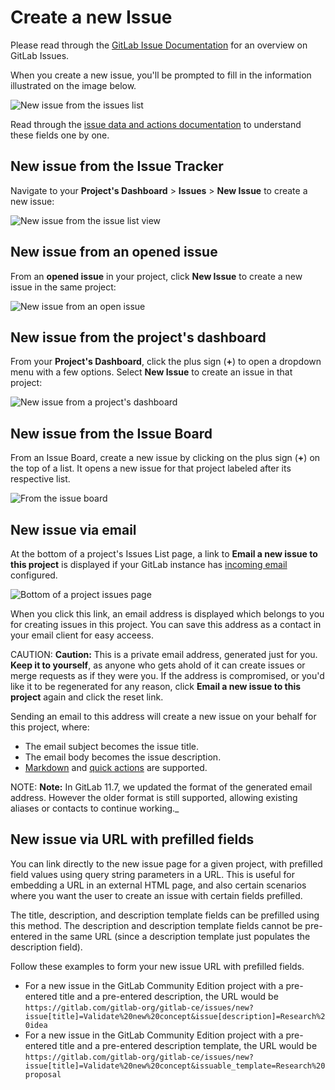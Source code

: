 # Create a new Issue

Please read through the [GitLab Issue Documentation](index.md) for an overview on GitLab Issues.

When you create a new issue, you'll be prompted to fill in
the information illustrated on the image below.

![New issue from the issues list](img/new_issue.png)

Read through the [issue data and actions documentation](issue_data_and_actions.md#parts-of-an-issue)
to understand these fields one by one.

## New issue from the Issue Tracker

Navigate to your **Project's Dashboard** > **Issues** > **New Issue** to create a new issue:

![New issue from the issue list view](img/new_issue_from_tracker_list.png)

## New issue from an opened issue

From an **opened issue** in your project, click **New Issue** to create a new
issue in the same project:

![New issue from an open issue](img/new_issue_from_open_issue.png)

## New issue from the project's dashboard

From your **Project's Dashboard**, click the plus sign (**+**) to open a dropdown
menu with a few options. Select **New Issue** to create an issue in that project:

![New issue from a project's dashboard](img/new_issue_from_projects_dashboard.png)

## New issue from the Issue Board

From an Issue Board, create a new issue by clicking on the plus sign (**+**) on the top of a list.
It opens a new issue for that project labeled after its respective list.

![From the issue board](img/new_issue_from_issue_board.png)

## New issue via email

At the bottom of a project's Issues List page, a link to **Email a new issue to this project**
is displayed if your GitLab instance has [incoming email](../../../administration/incoming_email.md) configured.

![Bottom of a project issues page](img/new_issue_from_email.png)

When you click this link, an email address is displayed which belongs to you for creating issues in this project.
You can save this address as a contact in your email client for easy acceess.

CAUTION: **Caution:**
This is a private email address, generated just for you. **Keep it to yourself**,
as anyone who gets ahold of it can create issues or merge requests as if they
were you. If the address is compromised, or you'd like it to be regenerated for
any reason, click **Email a new issue to this project** again and click the reset link.

Sending an email to this address will create a new issue on your behalf for
this project, where:

- The email subject becomes the issue title.
- The email body becomes the issue description.
- [Markdown](../../markdown.md) and [quick actions](../quick_actions.md) are supported.

NOTE: **Note:**
In GitLab 11.7, we updated the format of the generated email address.
However the older format is still supported, allowing existing aliases
or contacts to continue working._

## New issue via URL with prefilled fields

You can link directly to the new issue page for a given project, with prefilled
field values using query string parameters in a URL. This is useful for embedding
a URL in an external HTML page, and also certain scenarios where you want the user to
create an issue with certain fields prefilled.

The title, description, and description template fields can be prefilled using
this method. The description and description template fields cannot be pre-entered
in the same URL (since a description template just populates the description field).

Follow these examples to form your new issue URL with prefilled fields.

- For a new issue in the GitLab Community Edition project with a pre-entered title
  and a pre-entered description, the URL would be `https://gitlab.com/gitlab-org/gitlab-ce/issues/new?issue[title]=Validate%20new%20concept&issue[description]=Research%20idea`
- For a new issue in the GitLab Community Edition project with a pre-entered title
  and a pre-entered description template, the URL would be `https://gitlab.com/gitlab-org/gitlab-ce/issues/new?issue[title]=Validate%20new%20concept&issuable_template=Research%20proposal`
